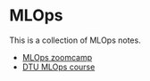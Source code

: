 # MLOps

This is a collection of MLOps notes.

* [MLOps zoomcamp](https://github.com/DataTalksClub/mlops-zoomcamp)
* [DTU MLOps course](https://skaftenicki.github.io/dtu_mlops/)